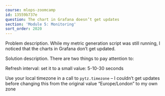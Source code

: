 ```yaml
---
course: mlops-zoomcamp
id: 13559b737e
question: The chart in Grafana doesn’t get updates
section: 'Module 5: Monitoring'
sort_order: 2020
---
```


Problem description. While my metric generation script was still running, I noticed that the charts in Grafana don’t get updated.

Solution description. There are two things to pay attention to:

Refresh interval: set it to a small value: 5-10-30 seconds

Use your local timezone in a call to `pytz.timezone` – I couldn’t get updates before changing this from the original value “Europe/London” to my own zone

